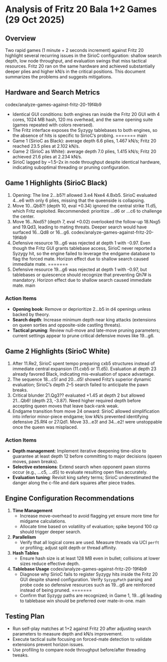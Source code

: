# Analysis of Fritz 20 Bala 1+2 Games (29 Oct 2025)

## Overview
Two rapid games (1 minute + 2 seconds increment) against Fritz 20 highlight several recurring issues in the SirioC configuration: shallow search depth, low node throughput, and evaluation swings that miss tactical resources. Fritz 20 ran on the same hardware and achieved substantially deeper plies and higher kN/s in the critical positions. This document summarizes the problems and suggests mitigations.

## Hardware and Search Metrics
 codex/analyze-games-against-fritz-20-19f4b9
* Identical GUI conditions: both engines ran inside the Fritz 20 GUI with 4 cores, 1024 MB hash, 120 ms overhead, and the same opening suite (games repeated with colors reversed).
* The Fritz interface exposes the Syzygy tablebases to both engines, so the absence of hits is specific to SirioC’s probing.
=======
 main
* Game 1 (SirioC as Black): average depth 6.6 plies, 1.467 kN/s; Fritz 20 reached 23.5 plies at 2.102 kN/s.
* Game 2 (SirioC as White): average depth 7.0 plies, 1.415 kN/s; Fritz 20 achieved 21.6 plies at 2.234 kN/s.
* SirioC lagged by ~1.5–2x in node throughput despite identical hardware, indicating suboptimal threading or pruning configuration.

## Game 1 Highlights (SirioC Black)
1. Opening: The line 2...b5?! allowed 3.e4 Nxe4 4.Bxb5. SirioC evaluated 4...e6 with only 6 plies, missing that the queenside is collapsing.
2. Move 10...Qb8?! (depth 10, eval +0.34) ignored the central strike 11.d5, which Fritz exploited. Recommended: prioritize ...d6 or ...c6 to challenge the center.
3. Move 16...Nxd5? (depth 7, eval +0.02) overlooked the follow-up 18.Nxg5 and 19.Qd3, leading to mating threats. Deeper search would have surfaced 16...Qd8 or 16...g6.
 codex/analyze-games-against-fritz-20-19f4b9
4. Defensive resource 19...g6 was rejected at depth 1 with -0.97. Even though the Fritz GUI grants tablebase access, SirioC never reported a Syzygy hit, so the engine failed to leverage the endgame database to flag the forced mate. Horizon effect due to shallow search caused immediate mate.
=======
4. Defensive resource 19...g6 was rejected at depth 1 with -0.97, but tablebases or quiescence should recognize that preventing Qh7# is mandatory. Horizon effect due to shallow search caused immediate mate.
 main

### Action Items
* **Opening book**: Remove or deprioritize 2...b5 in d4 openings unless backed by theory.
* **Search depth**: Increase minimum depth near king attacks (extensions on queen sorties and opposite-side castling threats).
* **Tactical pruning**: Review null-move and late-move pruning parameters; current settings appear to prune critical defensive moves like 19...g6.

## Game 2 Highlights (SirioC White)
1. After 11.Re2, SirioC spent tempo preparing cxb5 structures instead of immediate central expansion (11.cxb5 or 11.d5). Evaluation at depth 23 already favored Black, indicating mis-evaluation of space advantage.
2. The sequence 18...c5! and 20...d5! showed Fritz’s superior dynamic evaluation; SirioC’s depth 2–5 search failed to anticipate the pawn breaks.
3. Critical blunder 21.Qg3?? evaluated +1.45 at depth 2 but allowed 21...Qb6! (depth 23, -3.87). Need higher required depth before accepting queen moves that leave back-rank weak.
4. Endgame transition from move 24 onward: SirioC allowed simplification into inferior minor-piece endgame; low kN/s prevented identifying defensive 25.Rf4 or 27.Qd1. Move 33...e3! and 34...e2! were unstoppable once the queen was misplaced.

### Action Items
* **Depth management**: Implement iterative deepening time-slice to guarantee at least depth 12 before committing to major decisions (queen moves, pawn breaks).
* **Selective extensions**: Extend search when opponent pawn storms occur (e.g., ...c5, ...d5) to evaluate resulting open files accurately.
* **Evaluation tuning**: Revisit king safety terms; SirioC underestimated the danger along the c-file and dark squares after piece trades.

## Engine Configuration Recommendations
1. **Time Management**
   * Increase move-overhead to avoid flagging yet ensure more time for midgame calculations.
   * Allocate time based on volatility of evaluation; spike beyond 100 cp should trigger deeper search.
2. **Parallelism**
   * Verify that all logical cores are used. Measure threads via UCI `perft` or profiling; adjust split depth or thread affinity.
3. **Hash Tables**
   * Ensure hash size is at least 128 MB even in bullet; collisions at lower sizes reduce effective depth.
4. **Tablebase Usage**
codex/analyze-games-against-fritz-20-19f4b9
   * Diagnose why SirioC fails to register Syzygy hits inside the Fritz 20 GUI despite shared configuration. Verify `SyzygyPath`
     parsing and probe code so defensive resources such as 19...g6 are reinforced instead of being pruned.
=======
   * Confirm that Syzygy paths are recognized; in Game 1, 19...g6 leading to tablebase win should be preferred over mate-in-one.
 main

## Testing Plan
* Run self-play matches at 1+2 against Fritz 20 after adjusting search parameters to measure depth and kN/s improvement.
* Execute tactical suite focusing on forced-mate detection to validate extensions prevent horizon issues.
* Use profiling to compare node throughput before/after threading tweaks.

